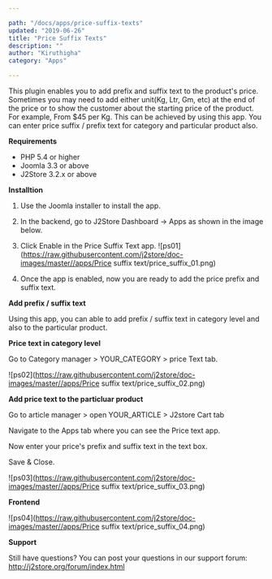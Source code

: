 ```yaml
---

path: "/docs/apps/price-suffix-texts"
updated: "2019-06-26"
title: "Price Suffix Texts"
description: ""
author: "Kiruthigha"
category: "Apps"

---
```


This plugin enables you to add prefix and suffix text to the product's price. Sometimes you may need to add either unit(Kg, Ltr, Gm, etc) at the end of the price or to show the customer about the starting price of the product. For example, From $45 per Kg. This can be achieved by using this app. You can enter price suffix / prefix text for category and particular product also.

**Requirements**

* PHP 5.4 or higher
* Joomla 3.3 or above
* J2Store 3.2.x or above

**Installtion**

1. Use the Joomla installer to install the app.

2. In the backend, go to J2Store Dashboard -> Apps as shown in the image below.

3. Click Enable in the Price Suffix Text app.
![ps01](https://raw.githubusercontent.com/j2store/doc-images/master//apps/Price suffix text/price_suffix_01.png)
4. Once the app is enabled, now you are ready to add the price prefix and suffix text.

**Add prefix / suffix text**

Using this app, you can able to add prefix / suffix text in category level and also  to the particular product.

**Price text in category level**

Go to Category manager > YOUR_CATEGORY > price Text tab.

![ps02](https://raw.githubusercontent.com/j2store/doc-images/master//apps/Price suffix text/price_suffix_02.png)

**Add price text to the particluar product**

Go to article manager > open YOUR_ARTICLE > J2store Cart tab

Navigate to the Apps tab where you can see the Price text app.

Now enter your price's prefix and suffix text in the text box.

Save & Close.


![ps03](https://raw.githubusercontent.com/j2store/doc-images/master//apps/Price suffix text/price_suffix_03.png)


**Frontend**

![ps04](https://raw.githubusercontent.com/j2store/doc-images/master//apps/Price suffix text/price_suffix_04.png)

**Support**

Still have questions? You can post your questions in our support forum: http://j2store.org/forum/index.html

